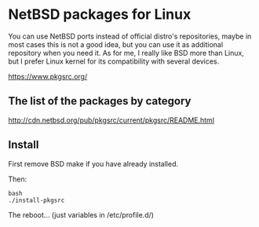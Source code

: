 # NetBSD packages for Linux

You can use NetBSD ports instead of official distro's repositories, maybe in most cases this is not a good idea,
but you can use it as additional repository when you need it.
As for me, I really like BSD more than Linux, but I prefer Linux kernel for its compatibility with several devices.

https://www.pkgsrc.org/

## The list of the packages by category
	
http://cdn.netbsd.org/pub/pkgsrc/current/pkgsrc/README.html

## Install

First remove BSD make if you have already installed.

Then:

```
bash
./install-pkgsrc
```

The reboot... (just variables in /etc/profile.d/)

